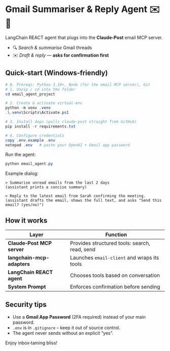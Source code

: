 # Gmail Summariser & Reply Agent ✉️🧠

LangChain REACT agent that plugs into the **Claude‑Post** email MCP server.
* 🔍 *Search & summarise* Gmail threads
* ✉️ *Draft & reply* — **asks for confirmation first**

## Quick‑start (Windows‑friendly)

```powershell
# 0. Prereqs: Python 3.10+, Node (for the email MCP server), Git
# 1. Unzip / cd into the folder
cd email_agent_project

# 2. Create & activate virtual‑env
python -m venv .venv
.\.venv\Scripts\Activate.ps1

# 3. Install deps (pulls claude‑post straight from GitHub)
pip install -r requirements.txt

# 4. Configure credentials
copy .env.example .env
notepad .env   # paste your OpenAI + Gmail app password
```

Run the agent:

```powershell
python email_agent.py
```

Example dialog:

```
> Summarise unread emails from the last 2 days
(assistant prints a concise summary)

> Reply to the latest email from Sarah confirming the meeting.
(assistant drafts the email, shows the full text, and asks "Send this email? (yes/no)")
```

## How it works

| Layer | Function |
| ----- | -------- |
| **Claude‑Post MCP server** | Provides structured tools: search, read, send |
| **langchain-mcp-adapters** | Launches `email-client` and wraps its tools |
| **LangChain REACT agent** | Chooses tools based on conversation |
| **System Prompt** | Enforces confirmation before sending |

## Security tips

* Use a **Gmail App Password** (2FA required) instead of your main password.
* `.env` is in `.gitignore` – keep it out of source control.
* The agent never sends without an explicit “yes”.

Enjoy inbox‑taming bliss!